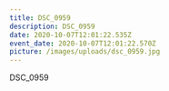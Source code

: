 ```yaml
---
title: DSC_0959
description: DSC_0959
date: 2020-10-07T12:01:22.535Z
event_date: 2020-10-07T12:01:22.570Z
picture: /images/uploads/dsc_0959.jpg
---
```

DSC_0959